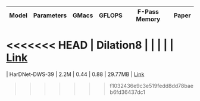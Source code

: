 | Model     |   Parameters  |   GMacs   |   GFLOPS  |   F-Pass Memory   |   Paper |
|-----------|---------------|-----------|-----------|-------------------|---------|
<<<<<<< HEAD
| Dilation8 |               |           |           |                   | [Link](https://arxiv.org/abs/1511.07122)
=======
| HarDNet-DWS-39   |      2.2M         |     0.44      |     0.88      |        29.77MB           | [Link](https://drive.google.com/file/d/1_QFqasN4UEIzv5ku5JIzSHXH5JFrIkzF/view?usp=sharing)
>>>>>>> f1032436e9c3e519fedd8dd78baeb6fd36437dc1
